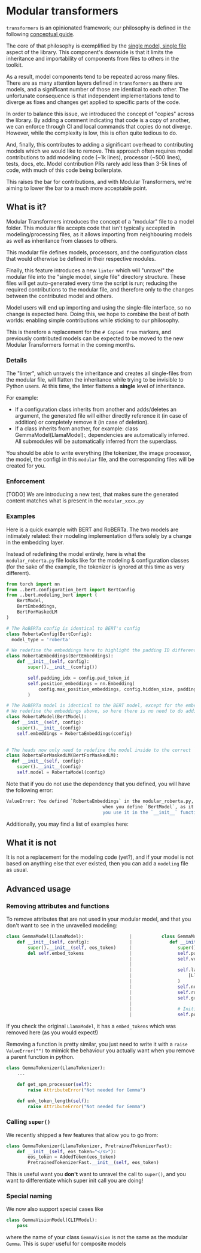 # Modular transformers

`transformers` is an opinionated framework; our philosophy is defined in the following [conceptual guide](./philosophy).

The core of that philosophy is exemplified by the [single model, single file](https://huggingface.co/blog/transformers-design-philosophy)
aspect of the library. This component's downside is that it limits the inheritance and importability of components from
files to others in the toolkit.

As a result, model components tend to be repeated across many files. There are as many attention layers defined
in `transformers` as there are models, and a significant number of those are identical to each other. 
The unfortunate consequence is that independent implementations tend to diverge as fixes and changes get applied
to specific parts of the code.

In order to balance this issue, we introduced the concept of "copies" across the library. By adding a comment indicating
that code is a copy of another, we can enforce through CI and local commands that copies do not diverge. However,
while the complexity is low, this is often quite tedious to do.

And, finally, this contributes to adding a significant overhead to contributing models which we would like to remove.
This approach often requires model contributions to add modeling code (~1k lines), processor (~500 lines), tests, docs,
etc. Model contribution PRs rarely add less than 3-5k lines of code, with much of this code being boilerplate.

This raises the bar for contributions, and with Modular Transformers, we're aiming to lower the bar to a much more
acceptable point.

## What is it?

Modular Transformers introduces the concept of a "modular" file to a model folder. This modular file accepts code
that isn't typically accepted in modeling/processing files, as it allows importing from neighbouring models as well
as inheritance from classes to others.

This modular file defines models, processors, and the configuration class that would otherwise be defined in their
respective modules.

Finally, this feature introduces a new `linter` which will "unravel" the modular file into the "single model, single 
file" directory structure. These files will get auto-generated every time the script is run; reducing the required
contributions to the modular file, and therefore only to the changes between the contributed model and others.

Model users will end up importing and using the single-file interface, so no change is expected here. Doing this, we
hope to combine the best of both worlds: enabling simple contributions while sticking to our philosophy.

This is therefore a replacement for the `# Copied from` markers, and previously contributed models can be expected to
be moved to the new Modular Transformers format in the coming months.

### Details 

The "linter", which unravels the inheritance and creates all single-files from the modular file, will flatten the 
inheritance while trying to be invisible to Python users. At this time, the linter flattens a **single** level of
inheritance.

For example:
- If a configuration class inherits from another and adds/deletes an argument, the generated file will either directly 
  reference it (in case of addition) or completely remove it (in case of deletion).
- If a class inherits from another, for example: class GemmaModel(LlamaModel):, dependencies are automatically 
  inferred. All submodules will be automatically inferred from the superclass.

You should be able to write everything (the tokenizer, the image processor, the model, the config) in this `modular` 
file, and the corresponding files will be created for you. 

### Enforcement

[TODO] We are introducing a new test, that makes sure the generated content matches what is present in the `modular_xxxx.py`

### Examples

Here is a quick example with BERT and RoBERTa. The two models are intimately related: their modeling implementation 
differs solely by a change in the embedding layer.

Instead of redefining the model entirely, here is what the `modular_roberta.py` file looks like for the modeling &
configuration classes (for the sake of the example, the tokenizer is ignored at this time as very different).

```python
from torch import nn
from ..bert.configuration_bert import BertConfig
from ..bert.modeling_bert import (
    BertModel,
    BertEmbeddings,
    BertForMaskedLM
)

# The RoBERTa config is identical to BERT's config
class RobertaConfig(BertConfig):
  model_type = 'roberta'

# We redefine the embeddings here to highlight the padding ID difference, and we redefine the position embeddings
class RobertaEmbeddings(BertEmbeddings):
    def __init__(self, config):
        super().__init__(config())

        self.padding_idx = config.pad_token_id
        self.position_embeddings = nn.Embedding(
            config.max_position_embeddings, config.hidden_size, padding_idx=self.padding_idx
        )

# The RoBERTa model is identical to the BERT model, except for the embedding layer. 
# We redefine the embeddings above, so here there is no need to do additional work
class RobertaModel(BertModel):
  def __init__(self, config):
    super().__init__(config)
    self.embeddings = RobertaEmbeddings(config)

      
# The heads now only need to redefine the model inside to the correct `RobertaModel`
class RobertaForMaskedLM(BertForMaskedLM):
  def __init__(self, config):
    super().__init__(config)
    self.model = RobertaModel(config)
```

Note that if you do not use the dependency that you defined, you will have the following error:

```bash
ValueError: You defined `RobertaEmbeddings` in the modular_roberta.py, it should be used
                                    when you define `BertModel`, as it is one of it's direct dependencies. Make sure
                                    you use it in the `__init__` function.
```

Additionally, you may find a list of examples here:

## What it is not

It is not a replacement for the modeling code (yet?), and if your model is not based on anything else that ever existed, then you can add a `modeling` file as usual.


## Advanced usage

### Removing attributes and functions
To remove attributes that are not used in your modular model, and that you don't want to see in the unravelled modeling: 

```python
class GemmaModel(LlamaModel):                 |           class GemmaModel(PreTrainedModel):
    def __init__(self, config):               |              def __init__(self, config):
        super().__init__(self, eos_token)     |                 super().__init__(config)
        del self.embed_tokens                 |                 self.padding_idx = config.pad_token_id
                                              |                 self.vocab_size = config.vocab_size
                                              |
                                              |                 self.layers = nn.ModuleList(
                                              |                     [LlamaDecoderLayer(config, layer_idx) for layer_idx in range(config.num_hidden_layers)]
                                              |                 )
                                              |                 self.norm = LlamaRMSNorm(config.hidden_size, eps=config.rms_norm_eps)
                                              |                 self.rotary_emb = LlamaRotaryEmbedding(config=config)
                                              |                 self.gradient_checkpointing = False
                                              |                 
                                              |                 # Initialize weights and apply final processing
                                              |                 self.post_init()
```
If you check the original `LlamaModel`, it has a `embed_tokens` which was removed here (as you would expect!)

Removing a function is pretty similar, you just need to write it with a `raise ValueError("")` to mimick the behaviour you actually want when you remove a parent function in python.

```python
class GemmaTokenizer(LlamaTokenizer):
    ...

    def get_spm_processor(self):
        raise AttributeError("Not needed for Gemma")

    def unk_token_length(self):
        raise AttributeError("Not needed for Gemma")
```

### Calling `super()`
We recently shipped a few features that allow you to go from:
```python
class GemmaTokenizer(LlamaTokenizer, PretrainedTokenizerFast):         |           class GemmaModel(nn.Module):
    def __init__(self, eos_token="</s>"):                              |             def __init__(self):
        eos_token = AddedToken(eos_token)                              |                eos_token = AddedToken(eos_token)
        PretrainedTokenizerFast.__init__(self, eos_token)              |                super().__init__(eos_token)
```
This is useful want you **don't** want to unravel the call to `super()`, and you want to differentiate which super init call you are doing!

### Special naming
We now also support special cases like
```python
class GemmaVisionModel(CLIPModel):                                 
    pass
```
where the name of your class `GemmaVision` is not the same as the modular `Gemma`. This is super useful for composite models
